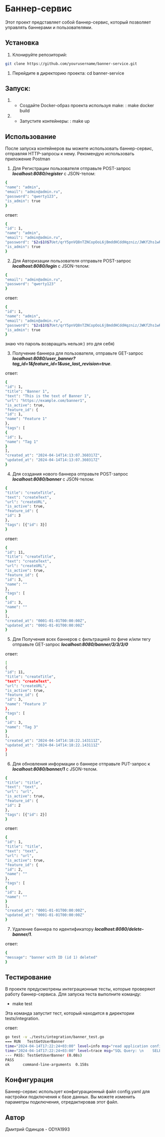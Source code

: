 # Баннер-сервис

Этот проект представляет собой баннер-сервис, который позволяет управлять баннерами и пользователями.

## Установка

1. Клонируйте репозиторий:

```bash
git clone https://github.com/yourusername/banner-service.git
```

1. Перейдите в директорию проекта: cd banner-service

## Запуск:

1. - Создайте Docker-образ проекта используя make:
: make docker build


2. - Запустите контейнеры:
: make up

## Использование

После запуска контейнеров вы можете использовать баннер-сервис, отправляя HTTP-запросы к нему.
Рекомендую использовать приложение Postman

1. Для Регистрации пользователя отправьте POST-запрос ***localhost:8080/register*** с JSON-телом:
```bash
{
"name": "admin",
"email": "admin@admin.ru",
"password": "qwerty123",
"is_admin": true
}
```
ответ:

```bash
{
"id": 1,
"name": "admin",
"email": "admin@admin.ru",
"password": "$2a$10$7Uet/qrY5pnVQ8nTZNCopOoL6jBmddHCddHqzniz/JWKf2hs1wRZK",
"is_admin": true
}
```

2. Для Авторизации пользователя отправьте POST-запрос ***localhost:8080/login*** с JSON-телом:

```bash
{
"email": "admin@admin.ru",
"password": "qwerty123"
}
```

ответ:

```bash
{
"id": 1,
"name": "admin",
"email": "admin@admin.ru",
"password": "$2a$10$7Uet/qrY5pnVQ8nTZNCopOoL6jBmddHCddHqzniz/JWKf2hs1wRZK",
"is_admin": true
}
```
знаю что пароль возвращать нельзя:) это для себя)


3. Получение баннера для пользователя, отправьте GET-запрос ***localhost:8080/user_banner?tag_id=1&feature_id=1&use_last_revision=true***.

ответ:
```bash
{
"id": 1,
"title": "Banner 1",
"text": "This is the text of Banner 1",
"url": "https://example.com/banner1",
"is_active": true,
"feature_id": {
"id": 1,
"name": "Feature 1"
},
"tags": [
{
"id": 1,
"name": "Tag 1"
}
],
"created_at": "2024-04-14T14:13:07.360317Z",
"updated_at": "2024-04-14T14:13:07.360317Z"
}
```

4. Для создания нового баннера отправьте POST-запрос ***localhost:8080/banner*** с JSON-телом:

```bash
{
"title": "createTitle",
"text": "createText",
"url": "createURL",
"is_active": true,
"feature_id": {
"id": 3
},
"tags": [{"id": 3}]
}
```

ответ:

```bash
{
"id": 11,
"title": "createTitle",
"text": "createText",
"url": "createURL",
"is_active": true,
"feature_id": {
"id": 3,
"name": ""
},
"tags": [
{
"id": 3,
"name": ""
}
],
"created_at": "0001-01-01T00:00:00Z",
"updated_at": "0001-01-01T00:00:00Z"
}
```

5. Для Получения всех баннеров c фильтрацией по фиче и/или тегу отправьте GET-запрос ***localhost:8080/banner/3/3/3/0***

ответ:
```bash
[
{
"id": 11,
"title": "createTitle",
"text": "createText",
"url": "createURL",
"is_active": true,
"feature_id": {
"id": 3,
"name": "Feature 3"
},
"tags": [
{
"id": 3,
"name": "Tag 3"
}
],
"created_at": "2024-04-14T14:18:22.143111Z",
"updated_at": "2024-04-14T14:18:22.143111Z"
}
]
```

6. Для обновления информации о баннере отправьте PUT-запрос к ***localhost:8080/banner/1*** с JSON-телом.

```bash
{
"title": "title",
"text": "text",
"url": "url",
"is_active": true,
"feature_id": {
"id": 2
},
"tags": [{"id": 2}]
}
```

ответ:
```bash
{
"id": 1,
"title": "title",
"text": "text",
"url": "url",
"is_active": true,
"feature_id": {
"id": 2,
"name": ""
},
"tags": [
{
"id": 2,
"name": ""
}
],
"created_at": "0001-01-01T00:00:00Z",
"updated_at": "0001-01-01T00:00:00Z"
}
```

7. Удаление баннера по идентификатору ***localhost:8080/delete-banner/1***.

ответ:
```bash
{
"message": "banner with ID (id 1) deleted"
}
```

## Тестирование

В проекте предусмотрены интеграционные тесты, которые проверяют работу баннер-сервиса. Для запуска теста выполните команду:

- make test

Эта команда запустит тест, который находится в директории tests/integration.

ответ:

```bash
go test -v ./tests/integration/banner_test.go
=== RUN   TestGetUserBanner
time="2024-04-14T17:22:24+03:00" level=info msg="read application configuration" func="banner-service/internal/config.GetConfig.func1()" file="config.go, 41"
time="2024-04-14T17:22:24+03:00" level=trace msg="SQL Query: \n    SELECT b.id, b.title, b.text, b.url, b.is_active, b.created_at, b.updated_at, array_agg(t.id) as tag_ids, f.id as feature_id, f.name as feature_name\n    FROM banners b\n    JOIN features f ON b.feature_id = f.id\n    JOIN banner_tags bt ON b.id = bt.banner_id\n    JOIN tags t ON bt.tag_id = t.id\n    WHERE f.id = $1 AND t.id = $2\n    GROUP BY b.id, f.id\n    ORDER BY\nb.updated_at DESC LIMIT 1" func="banner-service/internal/models/banner/dbbanner.(*bannerRepository).GetBannerFromDB()" file="postgres.go, 45"
--- PASS: TestGetUserBanner (0.08s)
PASS
ok      command-line-arguments  0.158s

```

## Конфигурация
Баннер-сервис использует конфигурационный файл config.yaml для настройки подключения к базе данных. Вы можете изменить параметры подключения, отредактировав этот файл.

## Автор
Дмитрий Одинцов - ODYA1993